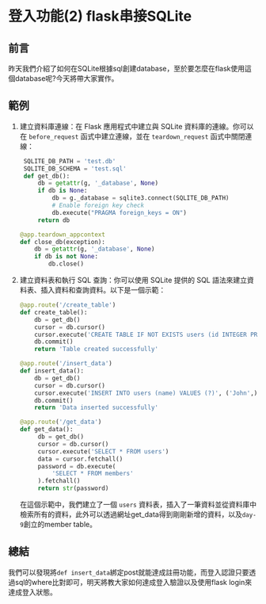# 登入功能(2) flask串接SQLite

## 前言
昨天我們介紹了如何在SQLite根據sql創建database，至於要怎麼在flask使用這個database呢?今天將帶大家實作。

 
## 範例
1. 建立資料庫連線：在 Flask 應用程式中建立與 SQLite 資料庫的連線。你可以在 `before_request` 函式中建立連線，並在 `teardown_request` 函式中關閉連線：

   ```python
    SQLITE_DB_PATH = 'test.db'
    SQLITE_DB_SCHEMA = 'test.sql'
    def get_db():
        db = getattr(g, '_database', None)
        if db is None:
            db = g._database = sqlite3.connect(SQLITE_DB_PATH)
            # Enable foreign key check
            db.execute("PRAGMA foreign_keys = ON")
        return db

   @app.teardown_appcontext
   def close_db(exception):
       db = getattr(g, '_database', None)
       if db is not None:
           db.close()
   ```

4. 建立資料表和執行 SQL 查詢：你可以使用 SQLite 提供的 SQL 語法來建立資料表、插入資料和查詢資料。以下是一個示範：

   ```python
   @app.route('/create_table')
   def create_table():
       db = get_db()
       cursor = db.cursor()
       cursor.execute('CREATE TABLE IF NOT EXISTS users (id INTEGER PRIMARY KEY, name TEXT)')
       db.commit()
       return 'Table created successfully'

   @app.route('/insert_data')
   def insert_data():
       db = get_db()
       cursor = db.cursor()
       cursor.execute('INSERT INTO users (name) VALUES (?)', ('John',))
       db.commit()
       return 'Data inserted successfully'

   @app.route('/get_data')
   def get_data():
        db = get_db()
        cursor = db.cursor()
        cursor.execute('SELECT * FROM users')
        data = cursor.fetchall()
        password = db.execute(
            'SELECT * FROM members'
        ).fetchall()
        return str(password)
   ```

   在這個示範中，我們建立了一個 `users` 資料表，插入了一筆資料並從資料庫中檢索所有的資料，此外可以透過網址get_data得到剛剛新增的資料，以及`day-9`創立的member table。
## 總結
我們可以發現將`def insert_data`綁定post就能達成註冊功能，而登入認證只要透過sql的where比對即可，明天將教大家如何達成登入驗證以及使用flask login來達成登入狀態。
 